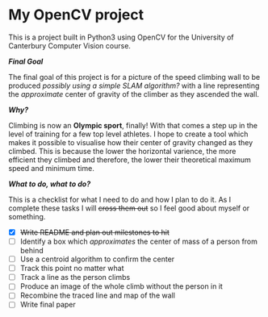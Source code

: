 # My OpenCV project

This is a project built in Python3 using OpenCV for the University of Canterbury Computer Vision course.

_**Final Goal**_

The final goal of this project is for a picture of the speed climbing wall to be produced *possibly using a simple SLAM algorithm?* with a line representing the *approximate* center of gravity of the climber as they ascended the wall.

_**Why?**_

Climbing is now an **Olympic sport**, finally! With that comes a step up in the level of training for a few top level athletes. I hope to create a tool which makes it possible to visualise how their center of gravity changed as they climbed. This is because the lower the horizontal varience, the more efficient they climbed and therefore, the lower their theoretical maximum speed and minimum time.

_**What to do, what to do?**_

This is a checklist for what I need to do and how I plan to do it. As I complete these tasks I will ~~cross them out~~ so I feel good about myself or something.

- [x] ~~Write README and plan out milestones to hit~~
- [ ] Identify a box which *approximates* the center of mass of a person from behind
- [ ] Use a centroid algorithm to confirm the center
- [ ] Track this point no matter what
- [ ] Track a line as the person climbs
- [ ] Produce an image of the whole climb without the person in it
- [ ] Recombine the traced line and map of the wall
- [ ] Write final paper
